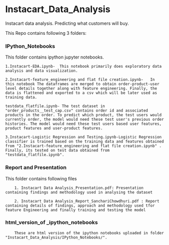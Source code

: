 # Instacart_Data_Analysis
Instacart data analysis. Predicting what customers will buy.

This Repo contains following 3 folders:

### IPython_Notebooks	
This folder contains ipython jupyter notebooks.

    1.Instacart-EDA.ipynb-	This notebook primarily does exploratory data analysis and data visualization.

    2.Instacart-feature_engineering and flat file creation.ipynb-	In this notebook The dataframes are merged to obtain order-product-user level details together along with feature engineering. Finally, the data is flattened and exported to a csv which will be later used as training data.

    testdata_flatfile.ipynb- The test dataset in "order_products__test_cap.csv" contains order id and associated products in the order. To predict which product, the test users would currently order, the model would need these test user's previous order histories. The model would need these test users based user features, product features and user-product features.

    3.Instacart-Logistic Regression and Testing.ipynb-Logistic Regression classifier is trained based on the training data and features obtained from "2.Instacart-feature_engineering and flat file creation.ipynb" . Finally, its tested on test data obtained from "testdata_flatfile.ipynb".

### Report and Presentation	
This folder contains following files

        1. Instacart Data Analysis_Presentation.pdf: Presentation containing findings and methodology used in analysing the dataset

        2. Instacart Data Analysis_Report_SanchariChowdhuri.pdf : Report containing details of findings, approach and methodology used tfor feature Engineering and finally training and testing the model
### html_version_of _ipython_notebooks

        These are html version of the ipython notebooks uploaded in folder "Instacart_Data_Analysis/IPython_Notebooks/".

